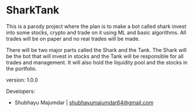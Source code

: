 # SharkTank

This is a parody project where the plan is to make a bot called shark invest into some stocks, 
crypto and trade on it using ML and basic algorithms. All trades will be on paper and no real trades will be made. 

There will be two major parts called the Shark and the Tank. The Shark will be the bot that will invest in stocks
and the Tank will be responsible for all trades and management. It will also hold the liquidity pool and the
stocks in the portfolio.

version: 1.0.0

Developers:

- Shubhayu Majumdar | <shubhayumajumdar64@gmail.com>
  
